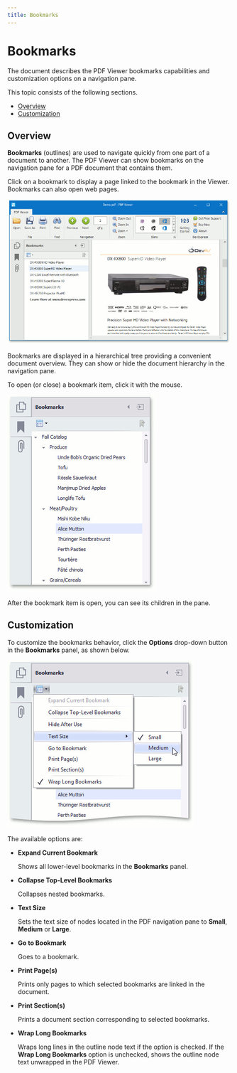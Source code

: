 ```yaml
---
title: Bookmarks
---
```

# Bookmarks
The document describes the PDF Viewer bookmarks capabilities and customization options on a navigation pane.

This topic consists of the following sections.
* [Overview](#overview)
* [Customization](#customization)

## <a name="overview"/>Overview
**Bookmarks** (outlines) are used to navigate quickly from one part of a document to another. The PDF Viewer can show bookmarks on the navigation pane for a PDF document that contains them.

Click on a bookmark to display a page linked to the bookmark in the Viewer.  Bookmarks can also open web pages.

![ClickBookmark](../../images/Img118808.jpeg)

Bookmarks are displayed in a hierarchical tree providing a convenient document overview. They can show or hide the document hierarchy in the navigation pane.

To open (or close) a bookmark item, click it with the mouse.

![BookmarkItems](../../images/Img118809.jpeg)

After the bookmark item is open, you can see its children in the pane.

## <a name="customization"/>Customization
To customize the bookmarks behavior, click the **Options** drop-down button in the **Bookmarks** panel, as shown below.

![RuntimeBookmarkOptions](../../images/Img118811.jpeg)

The available options are:
* **Expand Current Bookmark**
	
	Shows all lower-level bookmarks in the **Bookmarks** panel.
* **Collapse Top-Level Bookmarks**
	
	Collapses nested bookmarks.
* **Text Size**
	
	Sets the text size of nodes located in the PDF navigation pane to **Small**, **Medium** or **Large**.
* **Go to Bookmark**
	
	Goes to a bookmark.
* **Print Page(s)**
	
	Prints only pages to which selected bookmarks are linked in the document.
* **Print Section(s)**
	
	Prints a document section corresponding to selected bookmarks.
* **Wrap Long Bookmarks**
	
	Wraps long lines in the outline node text if the option is checked. If the **Wrap Long Bookmarks** option is unchecked, shows the outline node text unwrapped in the PDF Viewer.